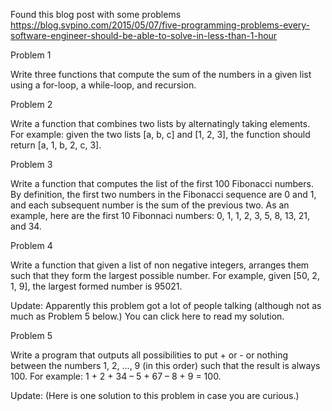 Found this blog post with some problems
https://blog.svpino.com/2015/05/07/five-programming-problems-every-software-engineer-should-be-able-to-solve-in-less-than-1-hour

Problem 1

Write three functions that compute the sum of the numbers in a given list using a for-loop, a while-loop, and recursion.

Problem 2

Write a function that combines two lists by alternatingly taking elements. For example: given the two lists [a, b, c] and [1, 2, 3], the function should return [a, 1, b, 2, c, 3].

Problem 3

Write a function that computes the list of the first 100 Fibonacci numbers. By definition, the first two numbers in the Fibonacci sequence are 0 and 1, and each subsequent number is the sum of the previous two. As an example, here are the first 10 Fibonnaci numbers: 0, 1, 1, 2, 3, 5, 8, 13, 21, and 34.

Problem 4

Write a function that given a list of non negative integers, arranges them such that they form the largest possible number. For example, given [50, 2, 1, 9], the largest formed number is 95021.

Update: Apparently this problem got a lot of people talking (although not as much as Problem 5 below.) You can click here to read my solution.

Problem 5

Write a program that outputs all possibilities to put + or - or nothing between the numbers 1, 2, ..., 9 (in this order) such that the result is always 100. For example: 1 + 2 + 34 – 5 + 67 – 8 + 9 = 100.

Update: (Here is one solution to this problem in case you are curious.)